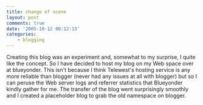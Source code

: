 ```yaml
---
title: change of scene
layout: post
comments: true
date: '2005-10-12 00:12:15'
categories:
    - blogging
---
```

Creating this blog was an experiment and, somewhat to my surprise, I
quite like the concept. So I have decided to host my blog on my Web
space over at blueyonder. This isn't because I think Telewest's
hosting service is any more reliable than blogger (never had any
issues at all with blogger) but so I can peruse the Web server logs
and referrer statistics that Blueyonder kindly gather for me. The
transfer of the blog went surprisingly smoothly and I created a
placeholder blog to grab the old namespace on blogger.
